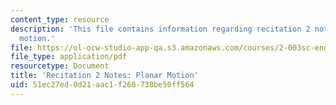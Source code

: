 ```yaml
---
content_type: resource
description: 'This file contains information regarding recitation 2 notes: planar
  motion.'
file: https://ol-ocw-studio-app-qa.s3.amazonaws.com/courses/2-003sc-engineering-dynamics-fall-2011/51ec27ed0d21aac1f260738be50ff564_MIT2_003SCF11_rec2notes1.pdf
file_type: application/pdf
resourcetype: Document
title: 'Recitation 2 Notes: Planar Motion'
uid: 51ec27ed-0d21-aac1-f260-738be50ff564
---
```

